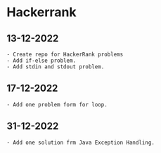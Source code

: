 # Hackerrank
## 13-12-2022 
	- Create repo for HackerRank problems
	- Add if-else problem.
	- Add stdin and stdout problem.
## 17-12-2022
	- Add one problem form for loop.
## 31-12-2022
	- Add one solution frm Java Exception Handling.

